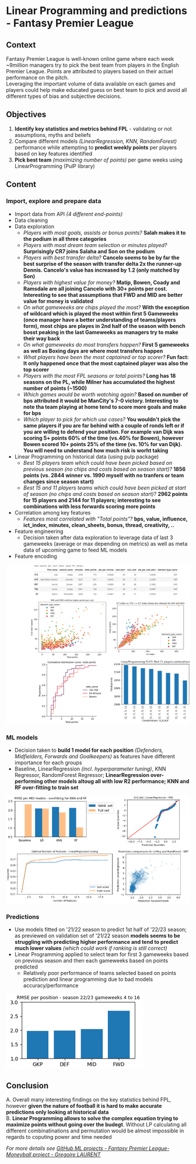 # Linear Programming and predictions - Fantasy Premier League

## Context
Fantasy Premier League is well-known online game where each week ~9million managers try to pick the best team from players in the English Premier League. Points are attributed to players based on their actuel performance on the pitch.
<br> Leveraging the important volume of data available on each games and players could help make educated guess on best team to pick and avoid all different types of bias and subjective decisions.

## Objectives
1. **Identify key statistics and metrics behind FPL** - validating or not assumptions, myths and beliefs
2. Compare different models *(LinearRegression, KNN, RandomForest)* performance while attempting to **predict weekly points** per players based on key features identified
3. **Pick best team** *(maximizing number of points)* per game weeks using LinearProgramming (PulP library)

## Content

### Import, explore and prepare data
* Import data from API *(4 different end-points)*
* Data cleaning
* Data exploration
  * *Players with most goals, assists or bonus points?* **Salah makes it to the podium in all three categories**
  * *Players with most dream team selection or minutes played?* **Surprisingly CR7 joins Salaha and Son on the podium**
  * *Players with best transfer delta?* **Cancelo seems to be by far the best surprise of the season with transfer delta 2x the runner-up Dennis. Cancelo's value has increased by 1.2 (only matched by Son)**
  * *Players with highest value for money?* **Matip, Bowen, Coady and Ramsdale are all joining Cancelo with 30+ points per cost. Interesting to see that assumptions that FWD and MID are better value for money is validated**
  * *On what gameweeks are chips played the most?* **With the exception of wildcard which is played the most within first 5 Gameweeks (once manager have a better understanding of teams/players form),  most chips are playes in 2nd half of the season with bench bosst peaking in the last Gameweeks as managers try to make their way back**
  * *On what gameweeks do most transfers happen?* **First 5 gameweeks as well as Boxing days are where most transfers happen**
  * *What players have been the most captained or top scorer?* **Fun fact: It only happened once that the most captained player was also the top scorer**
  * *Players with the most FPL seasons or total points?* **Long has 18 seasons on the PL, while Milner has accumulated the highest number of points (~1500)**
  * *Which games would be worth watching again?* **Based on number of bps attributed it would be ManCity's 7-0 victory. Interesting to note tha team playing at home tend to score more goals and make for bps**
  * *Which player to pick for which use cases?* **You wouldn't pick the same players if you are far behind with a couple of ronds left or if you are willing to defend your position. For example van Dijk was scoring 5+ points 60% of the time (vs.40% for Bowen), however Bowen scored 10+ points 25% of the time (vs. 10% for van Dijk). You will need to understand how much risk is worht taking**
* Linear Programming on historical data (using pulp package)
  * *Best 15 players team which could have been picked based on previous season (no chips and costs based on season start)?* **1856 points (vs. 2844 winner vs. 1990 myself with no tranfers or team changes since season start)** 
  * *Best 15 and 11 players teams which could have been picked at start of season (no chips and costs based on season start)?* **2962 points for 15 players and 2144 for 11 players; interesting to see combinations with less forwards scoring more points**
* Correlation among key features
  * *Features most correlated with "Total points"?* **bps, value, influence, ict_index, minutes, clean_sheets, bonus, thread, creativity, ..**
* Feature engineering
  * Decision taken after data exploration to leverage data of last 3 gameweeks (average or max depending on metrics) as well as meta data of upcoming game to feed ML models
* Feature encoding

<img src="images/fpl_eda_lp.png?raw=true"/>

### ML models
* Decision taken to **build 1 model for each position** *(Defenders, Midfielders, Forwards and Goalkeepers)* as features have different importance for each groups
* Baseline, LinearRegression *(incl. hyperparameter tuning)*, KNN Regressor, RandomForest Regressor; **LinearRegression over-performing other models altoug all with low R2 performance; KNN and RF over-fitting to train set**

<img src="images/fpl_models_all.png?raw=true"/>

### Predictions
* Use models fitted on '21/22 season to predict 1st half of '22/23 season; as previewed on validation set of '21/22 season **models seems to be struggling with predicting higher performance and tend to predict much lower values** *(which could work if ranking is still correct)*
* Linear Programming applied to select team for first 3 gameweeks based on previous season and then each gameweeks based on points predicted
  * Relatively poor performance of teams selected based on points prediction and linear programming due to bad models accuracy/performance 
 
<img src="images/fpl_rmse_positions.png?raw=true"/>

## Conclusion
A. Overall many interesting findings on the key statistics behind FPL, however **given the nature of football it is hard to make accurate predictions only looking at historical data**
<br>B. **Linear Programming allows to solve the complex equation trying to maximize points without going over the budegt**. Without LP calculating all different combinatinations and permutation would be almost impossible in regards to coputing power and time needed

*For more details see [GitHub ML projects - Fantasy Premier League-Moneyball project - Gregoire LAURENT]([https://github.com/Greg1806/ML_projects/blob/main/Kaggle_airbnb.ipynb](https://github.com/Greg1806/ML_projects/blob/main/Fantasy_moneyball_project.ipynb))*
